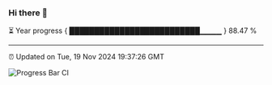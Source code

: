 ### Hi there 👋

⏳ Year progress { ██████████████████████████▁▁▁▁ } 88.47 %

---

⏰ Updated on Tue, 19 Nov 2024 19:37:26 GMT

![Progress Bar CI](https://github.com/IshwaranRudhara/GIT-ACTION/workflows/Progress%20Bar%20CI/badge.svg)
